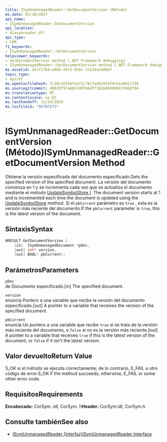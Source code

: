 ```yaml
---
title: ISymUnmanagedReader::GetDocumentVersion (Método)
ms.date: 03/30/2017
api_name:
- ISymUnmanagedReader.GetDocumentVersion
api_location:
- diasymreader.dll
api_type:
- COM
f1_keywords:
- ISymUnmanagedReader::GetDocumentVersion
helpviewer_keywords:
- GetDocumentVersion method [.NET Framework debugging]
- ISymUnmanagedReader::GetDocumentVersion method [.NET Framework debugging]
ms.assetid: a51f1f64-e084-44c5-830c-2222da5a6bbf
topic_type:
- apiref
ms.openlocfilehash: fc38c167b47ea72c7bc7ad81074f9cb1a0d217d8
ms.sourcegitcommit: d8020797a6657d0fbbdff362b80300815f682f94
ms.translationtype: MT
ms.contentlocale: es-ES
ms.lasthandoff: 11/24/2020
ms.locfileid: "95707573"
---
```

# <a name="isymunmanagedreadergetdocumentversion-method"></a><span data-ttu-id="5f719-102">ISymUnmanagedReader::GetDocumentVersion (Método)</span><span class="sxs-lookup"><span data-stu-id="5f719-102">ISymUnmanagedReader::GetDocumentVersion Method</span></span>

<span data-ttu-id="5f719-103">Obtiene la versión especificada del documento especificado.</span><span class="sxs-lookup"><span data-stu-id="5f719-103">Gets the specified version of the specified document.</span></span> <span data-ttu-id="5f719-104">La versión del documento comienza en 1 y se incrementa cada vez que se actualiza el documento mediante el método [UpdateSymbolStore (](isymunmanagedreader-updatesymbolstore-method.md) .</span><span class="sxs-lookup"><span data-stu-id="5f719-104">The document version starts at 1 and is incremented each time the document is updated using the [UpdateSymbolStore](isymunmanagedreader-updatesymbolstore-method.md) method.</span></span> <span data-ttu-id="5f719-105">Si el `pbCurrent` parámetro es `true` , esta es la versión más reciente del documento.</span><span class="sxs-lookup"><span data-stu-id="5f719-105">If the `pbCurrent` parameter is `true`, this is the latest version of the document.</span></span>  
  
## <a name="syntax"></a><span data-ttu-id="5f719-106">Sintaxis</span><span class="sxs-lookup"><span data-stu-id="5f719-106">Syntax</span></span>  
  
```cpp  
HRESULT GetDocumentVersion (  
    [in]  ISymUnmanagedDocument *pDoc,  
    [out] int* version,  
    [out] BOOL* pbCurrent);  
```  
  
## <a name="parameters"></a><span data-ttu-id="5f719-107">Parámetros</span><span class="sxs-lookup"><span data-stu-id="5f719-107">Parameters</span></span>  

 `pDoc`  
 <span data-ttu-id="5f719-108">de Documento especificado.</span><span class="sxs-lookup"><span data-stu-id="5f719-108">[in] The specified document.</span></span>  
  
 `version`  
 <span data-ttu-id="5f719-109">enuncia Puntero a una variable que recibe la versión del documento especificado.</span><span class="sxs-lookup"><span data-stu-id="5f719-109">[out] A pointer to a variable that receives the version of the specified document.</span></span>  
  
 `pbCurrent`  
 <span data-ttu-id="5f719-110">enuncia Un puntero a una variable que recibe `true` si se trata de la versión más reciente del documento, o `false` si no es la versión más reciente.</span><span class="sxs-lookup"><span data-stu-id="5f719-110">[out] A pointer to a variable that receives `true` if this is the latest version of the document, or `false` if it isn't the latest version.</span></span>  
  
## <a name="return-value"></a><span data-ttu-id="5f719-111">Valor devuelto</span><span class="sxs-lookup"><span data-stu-id="5f719-111">Return Value</span></span>  

 <span data-ttu-id="5f719-112">S_OK si el método se ejecuta correctamente; de lo contrario, E_FAIL u otro código de error.</span><span class="sxs-lookup"><span data-stu-id="5f719-112">S_OK if the method succeeds; otherwise, E_FAIL or some other error code.</span></span>  
  
## <a name="requirements"></a><span data-ttu-id="5f719-113">Requisitos</span><span class="sxs-lookup"><span data-stu-id="5f719-113">Requirements</span></span>  

 <span data-ttu-id="5f719-114">**Encabezado:** CorSym. idl, CorSym. h</span><span class="sxs-lookup"><span data-stu-id="5f719-114">**Header:** CorSym.idl, CorSym.h</span></span>  
  
## <a name="see-also"></a><span data-ttu-id="5f719-115">Consulte también</span><span class="sxs-lookup"><span data-stu-id="5f719-115">See also</span></span>

- [<span data-ttu-id="5f719-116">ISymUnmanagedReader (Interfaz)</span><span class="sxs-lookup"><span data-stu-id="5f719-116">ISymUnmanagedReader Interface</span></span>](isymunmanagedreader-interface.md)
